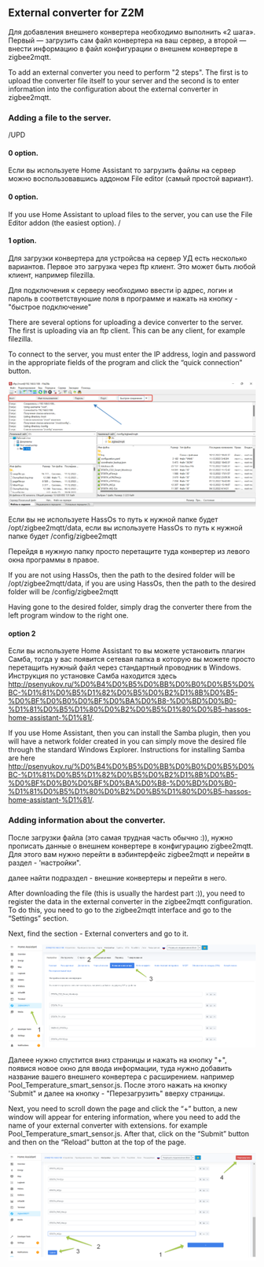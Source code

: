 ## External converter for Z2M

Для добавления внешнего конвертера необходимо выполнить «2 шага». Первый — загрузить сам файл конвертера на ваш сервер, а второй — внести информацию в файл конфигурации о внешнем конвертере в zigbee2mqtt.

To add an external converter you need to perform "2 steps". The first is to upload the converter file itself to your server and the second is to enter information into the configuration about the external converter in zigbee2mqtt. 

### Adding a file to the server.

/UPD
#### 0 option.
Если вы используете Home Assistant то загрузить файлы на сервер можно воспользовавшись аддоном File editor (самый простой вариант).

#### 0 option.
If you use Home Assistant to upload files to the server, you can use the File Editor addon (the easiest option).
/

#### 1 option.

Для загрузки конвертера для устройсва на сервер УД есть несколько вариантов. Первое это загрузка через ftp клиент. Это может быть любой клиент, например filezilla.

Для подключения к серверу необходимо ввести ip адрес, логин и пароль в соответствуюшие поля в программе и нажать на кнопку - "быстрое подключение"

There are several options for uploading a device converter to the server. The first is uploading via an ftp client. This can be any client, for example filezilla.

To connect to the server, you must enter the IP address, login and password in the appropriate fields of the program and click the “quick connection” button.

![Z2M CONVERTER EFEKTA Pool Temperature Sensor](https://raw.githubusercontent.com/smartboxchannel/EFEKTA-Pool-Temperature-Sensor/main/IMAGES/f2d8d708a1152f5e37130.png)

Если вы не используете HassOs то путь к нужной папке будет /opt/zigbee2mqtt/data, если вы используете HassOs то путь к нужной папке будет /config/zigbee2mqtt

Перейдя в нужную папку просто перетащите туда конвертер из левого окна программы в правое.

If you are not using HassOs, then the path to the desired folder will be /opt/zigbee2mqtt/data, if you are using HassOs, then the path to the desired folder will be /config/zigbee2mqtt

Having gone to the desired folder, simply drag the converter there from the left program window to the right one.

#### option 2

Если вы используете Home Assistant то вы можете установить плагин Самба, тогда у вас появится сетевая папка в которую вы можете просто перетащить нужный файл через стандартный проводник в Windows. Инструкция по установке Самба находится здесь http://psenyukov.ru/%D0%B4%D0%B5%D0%BB%D0%B0%D0%B5%D0%BC-%D1%81%D0%B5%D1%82%D0%B5%D0%B2%D1%8B%D0%B5-%D0%BF%D0%B0%D0%BF%D0%BA%D0%B8-%D0%BD%D0%B0-%D1%81%D0%B5%D1%80%D0%B2%D0%B5%D1%80%D0%B5-hassos-home-assistant-%D1%81/.

If you use Home Assistant, then you can install the Samba plugin, then you will have a network folder created in you can simply move the desired file through the standard Windows Explorer. Instructions for installing Samba are here http://psenyukov.ru/%D0%B4%D0%B5%D0%BB%D0%B0%D0%B5%D0%BC-%D1%81%D0%B5%D1%82%D0%B5%D0%B2%D1%8B%D0%B5-%D0%BF%D0%B0%D0%BF%D0%BA%D0%B8-%D0%BD%D0%B0-%D1%81%D0%B5%D1%80%D0%B2%D0%B5%D1%80%D0%B5-hassos-home-assistant-%D1%81/.

### Adding information about the converter.

После загрузки файла (это самая трудная часть обычно :)), нужно прописать данные о внешнем конвертере в конфигурацию zigbee2mqtt. Для этого вам нужно перейти в вэбинтерфейс zigbee2mqtt и перейти в раздел - 'настройки".

далее найти подраздел - внешние конвертеры и перейти в него.

After downloading the file (this is usually the hardest part :)), you need to register the data in the external converter in the zigbee2mqtt configuration. To do this, you need to go to the zigbee2mqtt interface and go to the “Settings” section.

Next, find the section - External converters and go to it.

![Z2M CONVERTER EFEKTA Pool Temperature Sensor](https://raw.githubusercontent.com/smartboxchannel/EFEKTA-Pool-Temperature-Sensor/main/IMAGES/50e441c9f0153789f9023.png)

Далеее нужно спустится вниз страницы и нажать на кнопку "+", появися новое окно для ввода информации, туда нужно добавить название вашего внешнего конвертера с расширением. например Pool_Temperature_smart_sensor.js. После этого нажать на кнопку 'Submit" и далее на кнопку - "Перезагрузить" вверху страницы.

Next, you need to scroll down the page and click the “+” button, a new window will appear for entering information, where you need to add the name of your external converter with extensions. for example Pool_Temperature_smart_sensor.js. After that, click on the “Submit” button and then on the “Reload” button at the top of the page.

![Z2M CONVERTER EFEKTA Pool Temperature Sensor](https://raw.githubusercontent.com/smartboxchannel/EFEKTA-Pool-Temperature-Sensor/main/IMAGES/b3489a93950a8c93bf425.png)




